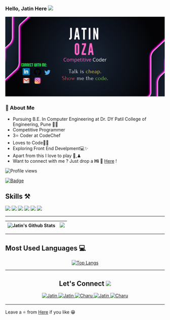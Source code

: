 
### Hello, Jatin Here <img src="https://raw.githubusercontent.com/MartinHeinz/MartinHeinz/master/wave.gif" width="30px">

![Jatin Oza](https://github.com/jatin-code21/jatin-code21/blob/main/banner%20image.png)

###  🚀 About Me

- Pursuing B.E. In Computer Engineering at Dr. DY Patil College of Engineering, Pune 👨‍💻
- Competitive Programmer
- 3⭐ Coder at CodeChef
- Loves to Code💛💫
- Exploring Front End Develpment💻✨
- Apart from this I love to play 🏏,♟
- Want to connect with me ? Just drop a **Hi** 👋 [Here](https://www.linkedin.com/in/jatin-oza-874783217/) !

![Profile views](https://gpvc.arturio.dev/jatin-code21)

[![Badge](https://cp-logo.vercel.app/codechef/jatin_2125)](https://www.codechef.com/users/jatin_2125)

## Skills ⚒
<p align="left">
    <img src="https://img.icons8.com/color/50/000000/c-programming.png"/>
    <img src="https://img.icons8.com/color/48/000000/c-plus-plus-logo.png"/>
    <img src="https://img.icons8.com/color/48/000000/python--v1.png"/>
    <img src="https://img.icons8.com/color/50/000000/html-5--v1.png"/>
    <img src="https://img.icons8.com/color/48/000000/css3.png"/>
    <img src="https://img.icons8.com/color/48/000000/visual-studio-code-2019.png"/>
</p>

---                                                                                                                                                     
|<img  src="https://github-readme-stats.vercel.app/api?username=jatin-code21&include_all_commits=true&count_private=true&show_icons=true&line_height=20&title_color=7A7ADB&icon_color=2234AE&text_color=D3D3D3&bg_color=0,000000,130F40" alt="Jatin's Github Stats">|<img src="https://github-readme-streak-stats.herokuapp.com/?user=jatin-code21"/>|
|---|---|
---

## Most Used Languages 💻
<div align='center'>
 
[![Top Langs](https://github-readme-stats.vercel.app/api/top-langs/?username=jatin-code21&layout=compact&theme=midnight-purple)](https://github.com/jatin-code21)

 ---
 
## Let's Connect <img src="https://raw.githubusercontent.com/ShahriarShafin/ShahriarShafin/main/Assets/handshake.gif" height="32px">


 <a href="https://www.linkedin.com/in/jatin-oza-874783217/" target="_blank">
<img src=https://img.shields.io/badge/linkedin-%231E77B5.svg?&style=for-the-badge&logo=linkedin&logoColor=white alt=Jatin linkedin style="margin-bottom: 5px;" /> 
</a>
  
  
<a href="https://github.com/jatin-code21" target="_blank">   
<img src=https://img.shields.io/badge/GitHub-100000?style=for-the-badge&logo=github&logoColor=white alt=Jatin GitHub style="margin-bottom: 5px;" />
</a>
 
  
<a href="https://twitter.com/JatinOza21" target="_blank">
<img src=https://img.shields.io/badge/twitter-%2300acee.svg?&style=for-the-badge&logo=twitter&logoColor=white alt=Charu twitter style="margin-bottom: 5px;" />
</a>

  
<a href="mailto:ozajatin9309@gmail.com" target="_blank">
<img src=https://img.shields.io/badge/Gmail-D14836?style=for-the-badge&logo=gmail&logoColor=white" alt=Jatin gmail style="margin-bottom: 5px;" />
</a>

                                                                                                                                              
<a href="https://www.instagram.com/jatinoza21/" target="_blank">
<img src=https://img.shields.io/badge/Instagram-E4405F?style=for-the-badge&logo=instagram&logoColor=white alt=Charu Instagram style="margin-bottom: 5px;" />
</a>
                                                                                                                                                 

</a>

</div>

---
Leave a ⭐ from [Here](https://github.com/jatin-code21/jatin-code21) if you like 😁


